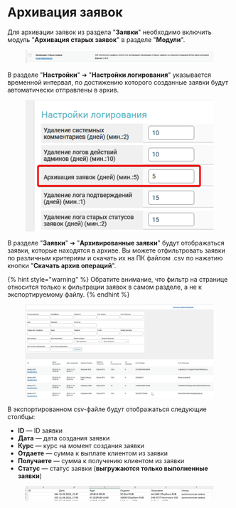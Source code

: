 # Архивация заявок

Для архивации заявок из раздела "**Заявки**" необходимо включить модуль "**Архивация старых заявок**" в разделе "**Модули**".

<figure><img src="../../.gitbook/assets/image (1296).png" alt=""><figcaption></figcaption></figure>

В разделе "**Настройки**" ➔ "**Настройки логирования**" указывается временной интервал, по достижению которого созданные заявки будут автоматически отправлены в архив.

<figure><img src="../../.gitbook/assets/image (1297).png" alt=""><figcaption></figcaption></figure>

В разделе "**Заявки**" ➔ "**Архивированные заявки**" будут отображаться заявки, которые находятся в архиве. Вы можете отфильтровать заявки по различным критериям и скачать их на ПК файлом .csv по нажатию кнопки "**Скачать архив операций**".

{% hint style="warning" %}
Обратите внимание, что фильтр на странице относится только к фильтрации заявок в самом разделе, а не к экспортируемому файлу.
{% endhint %}

<figure><img src="../../.gitbook/assets/image (1298).png" alt=""><figcaption></figcaption></figure>

В экспортированном csv-файле будут отображаться следующие столбцы:

* **ID** — ID заявки
* **Дата** — дата создания заявки
* **Курс** — курс на момент создания заявки
* **Отдаете** — сумма к выплате клиентом из заявки
* **Получаете** — сумма к получению клиентом из заявки
* **Статус** — статус заявки (**выгружаются только выполненные заявки**)

<figure><img src="../../.gitbook/assets/image (1299).png" alt=""><figcaption></figcaption></figure>
